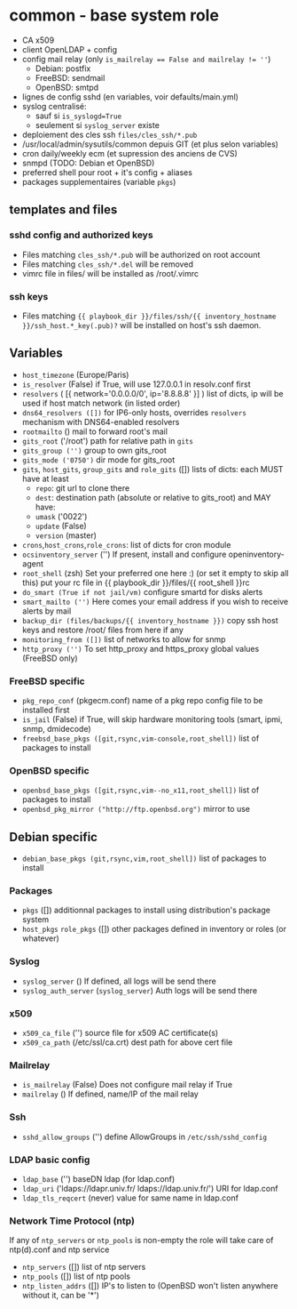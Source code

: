 # common - base system role

* CA x509
* client OpenLDAP + config
* config mail relay (only `is_mailrelay == False and mailrelay != ''`)
  * Debian: postfix
  * FreeBSD: sendmail
  * OpenBSD: smtpd
* lignes de config sshd (en variables, voir defaults/main.yml)
* syslog centralisé:
  * sauf si `is_syslogd=True`
  * seulement si `syslog_server` existe
* deploiement des cles ssh `files/cles_ssh/*.pub`
* /usr/local/admin/sysutils/common depuis GIT (et plus selon variables)
* cron daily/weekly ecm (et supression des anciens de CVS)
* snmpd (TODO: Debian et OpenBSD)
* preferred shell pour root + it's config + aliases
* packages supplementaires (variable `pkgs`)

## templates and files

### sshd config and authorized keys

  * Files matching `cles_ssh/*.pub` will be authorized on root account
  * Files matching `cles_ssh/*.del` will be removed
  * vimrc file in files/ will be installed as /root/.vimrc

### ssh keys

  * Files matching `{{ playbook_dir }}/files/ssh/{{ inventory_hostname }}/ssh_host.*_key(.pub)?`
    will be installed on host's ssh daemon.

## Variables

  * `host_timezone` (Europe/Paris)
  * `is_resolver` (False)
    if True, will use 127.0.0.1 in resolv.conf first
  * `resolvers` ( [{ network='0.0.0.0/0', ip='8.8.8.8' }] )
    list of dicts, ip will be used if host match network (in listed order)
  * `dns64_resolvers ([])`
    for IP6-only hosts, overrides `resolvers` mechanism with DNS64-enabled resolvers
  * `rootmailto` ()
    mail to forward root's mail
  * `gits_root` ('/root')
    path for relative path in `gits`
  * `gits_group ('')`
    group to own gits_root
  * `gits_mode ('0750')`
    dir mode for gits_root
  * `gits`, `host_gits`, `group_gits` and `role_gits` ([])
    lists of dicts: each MUST have at least
      * `repo`: git url to clone there
      * `dest`: destination path (absolute or relative to gits_root)
    and MAY have:
      * `umask` ('0022')
      * `update` (False)
      * `version` (master)
  * `crons`,`host_crons`,`role_crons`:
    list of dicts for cron module
  * `ocsinventory_server` ('')
    If present, install and configure openinventory-agent
  * `root_shell` (zsh)
    Set your preferred one here :) (or set it empty to skip all this)
    put your rc file in {{ playbook_dir }}/files/{{ root_shell }}rc
  * `do_smart (True if not jail/vm)`
    configure smartd for disks alerts
  * `smart_mailto ('')`
    Here comes your email address if you wish to receive alerts by mail
  * `backup_dir (files/backups/{{ inventory_hostname }})`
    copy ssh host keys and restore /root/ files from here if any
  * `monitoring_from ([])`
    list of networks to allow for snmp
  * `http_proxy ('')`
    To set http_proxy and https_proxy global values (FreeBSD only)

### FreeBSD specific

  * `pkg_repo_conf` (pkgecm.conf)
    name of a pkg repo config file to be installed first
  * `is_jail` (False)
    if True, will skip hardware monitoring tools (smart, ipmi, snmp, dmidecode)
  * `freebsd_base_pkgs ([git,rsync,vim-console,root_shell])`
    list of packages to install

### OpenBSD specific

  * `openbsd_base_pkgs ([git,rsync,vim--no_x11,root_shell])`
    list of packages to install
  * `openbsd_pkg_mirror ("http://ftp.openbsd.org")`
    mirror to use

## Debian specific

  * `debian_base_pkgs (git,rsync,vim,root_shell])`
    list of packages to install

### Packages

  * `pkgs` ([])
    additionnal packages to install using distribution's package system
  * `host_pkgs` `role_pkgs` ([])
    other packages defined in inventory or roles (or whatever)

### Syslog

  * `syslog_server` ()
    If defined, all logs will be send there
  * `syslog_auth_server` (`syslog_server`)
    Auth logs will be send there

### x509

  * `x509_ca_file` ('')
    source file for x509 AC certificate(s)
  * `x509_ca_path` (/etc/ssl/ca.crt)
    dest path for above cert file

### Mailrelay
  * `is_mailrelay` (False)
    Does not configure mail relay if True
  * `mailrelay` ()
    If defined, name/IP of the mail relay

### Ssh
  * `sshd_allow_groups` ('')
    define AllowGroups in `/etc/ssh/sshd_config`

### LDAP basic config
  * `ldap_base` ('')
    baseDN ldap (for ldap.conf)
  * `ldap_uri` ('ldaps://ldapr.univ.fr/ ldaps://ldap.univ.fr/')
    URI for ldap.conf
  * `ldap_tls_reqcert` (never)
    value for same name in ldap.conf

### Network Time Protocol (ntp)

If any of `ntp_servers` or `ntp_pools` is non-empty
  the role will take care of ntp(d).conf and ntp service
  * `ntp_servers` ([])
    list of ntp servers
  * `ntp_pools` ([])
    list of ntp pools
  * `ntp_listen_addrs` ([])
    IP's to listen to (OpenBSD won't listen anywhere without it, can be '*')
